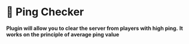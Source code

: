 # 🧶 Ping Checker
**Plugin will allow you to clear the server from players with high ping.**
**It works on the principle of average ping value**
